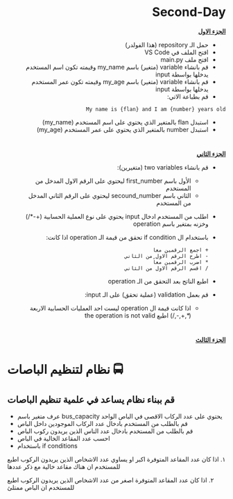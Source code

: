 
<div dir=rtl> 


<h1>Second-Day</h1>


<p dir="rtl">
 <strong><a href="https://docs.google.com/document/d/1stcvqGYWDplD6eUdKk-LS_OkbApIlOyDXrQJ3rbIBoc/edit">الجزء الاول</a></strong></p>
  
  
  
- حمل الـ repository (هذا الفولدر)
- افتح الملف في VS Code
- افتح ملف main.py
- قم بانشاء variable (متغير)  باسم my_name وقيمته تكون اسم المستخدم يدخلها بواسطة input
- قم بانشاء variable (متغير) باسم my_age وقيمته تكون عمر المستخدم يدخلها بواسطة input
- قم بطباعة الاتي: 

<div>

```
My name is {flan} and I am {number} years old
```
</div>

- استبدل flan بالمتغير الذي يحتوي على اسم المستخدم (my_name)
- استبدل number بالمتغير الذي يحتوي على عمر المستخدم (my_age)


 <h1></h1>
<p dir="rtl">
<strong><a href="https://docs.google.com/document/d/1sA89c0LxxoBCoTHY9UvwdLftiFQ1g3EhAYEMoltLLTg/edit#">الجزء الثاني</a></strong></p>
 
- قم بانشاء two variables (متغيرين):
  - الأول باسم first_number ليحتوي على الرقم الاول المدخل من المستخدم
  - الثاني باسم secound_number ليحتوي على الرقم الثاني المدخل من المستخدم
- اطلب من المستخدم ادخال input يحتوي على نوع العملية الحسابية (+-*/) وخزنه بمتغير باسم operation
- باستخدام ال if condition تحقق من قيمة الـ operation اذا كانت:

   ```
   + اجمع الرقمين معاً
   - اطرح الرقم الاول من الثاني
   * اضرب الرقمين معاً
   / اقسم الرقم الاول من الثاني
   ```
   
- اطبع الناتج بعد التحقق من الـ operation
- قم بعمل validation (عملية تحقق) على الـ input:
  - اذا كانت قيمة ال operation ليست احد العمليات الحسابية الاربعة (*,+,-,/) اطبع the operation is not valid

</div>

 <h1></h1>
<p dir="rtl">
<strong><a href="https://docs.google.com/document/d/1BA8t5-qKIBhLCSQFKYVx9syLgFAapT6lXDlLHpM0jmg/edit">الجزء الثالث</a></strong></p>
 
 # نظام لتنظيم الباصات 🚍
## قم ببناء نظام يساعد في علمية تنظيم الباصات

- عرف متغير باسم bus_capacity يحتوي على عدد الركاب الاقصى في الباص الواحد  
-  قم بالطلب من المستخدم بادخال عدد الركاب الموجودين داخل الباص
-  قم بالطلب من المستخدم بادخال عدد الناس الذين يريدون ركوب الباص
- احسب عدد المقاعد الخالية في الباص
-  باستخدام if conditions
 
 <div>

١. اذا كان عدد المقاعد المتوفرة اكبر او يساوي  عدد الاشخاص الذين يريدون الركوب 
اطبع للمستخدم ان هناك مقاعد خالية مع ذكر عددها

٢. اذا كان عدد المقاعد المتوفرة اصغر من عدد الاشخاص الذين يريدون الركوب 
اطبع للمستخدم ان الباص ممتلئ 


  
 </div>
 
</div>
